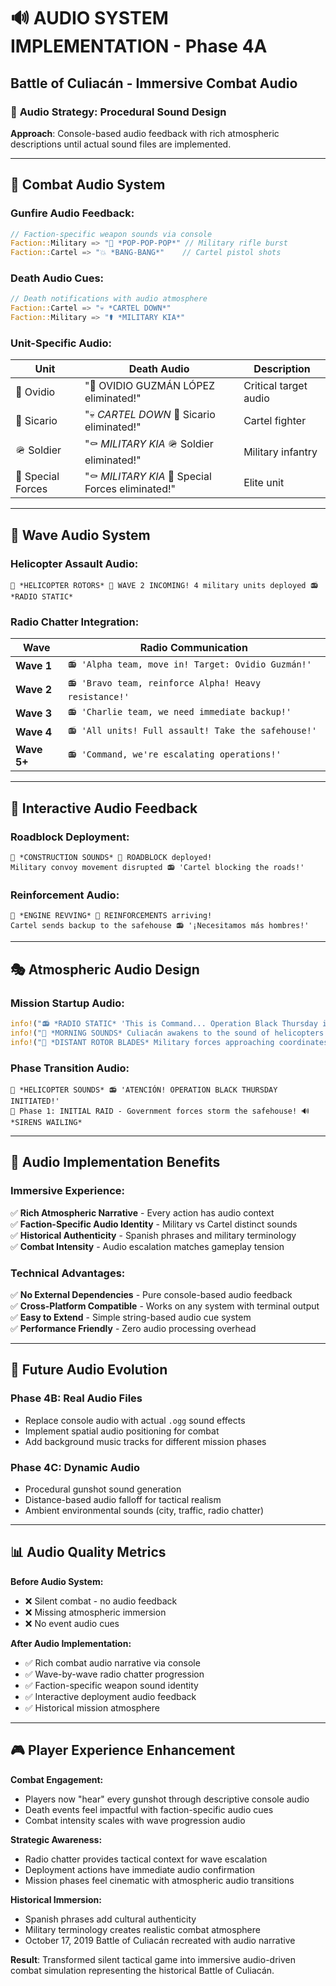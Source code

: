 # 🔊 AUDIO SYSTEM IMPLEMENTATION - Phase 4A
## Battle of Culiacán - Immersive Combat Audio

### 🎵 **Audio Strategy: Procedural Sound Design**

**Approach**: Console-based audio feedback with rich atmospheric descriptions until actual sound files are implemented.

---

## 🔫 **Combat Audio System**

### **Gunfire Audio Feedback:**
```rust
// Faction-specific weapon sounds via console
Faction::Military => "🔫 *POP-POP-POP*" // Military rifle burst
Faction::Cartel => "💥 *BANG-BANG*"    // Cartel pistol shots
```

### **Death Audio Cues:**
```rust
// Death notifications with audio atmosphere
Faction::Cartel => "💀 *CARTEL DOWN*"
Faction::Military => "⚰️ *MILITARY KIA*"
```

### **Unit-Specific Audio:**
| Unit | Death Audio | Description |
|------|-------------|-------------|
| 👑 Ovidio | "👑 OVIDIO GUZMÁN LÓPEZ eliminated!" | Critical target audio |
| 🔫 Sicario | "💀 *CARTEL DOWN* 🔫 Sicario eliminated!" | Cartel fighter |
| 🪖 Soldier | "⚰️ *MILITARY KIA* 🪖 Soldier eliminated!" | Military infantry |
| 🎯 Special Forces | "⚰️ *MILITARY KIA* 🎯 Special Forces eliminated!" | Elite unit |

---

## 🌊 **Wave Audio System**

### **Helicopter Assault Audio:**
```
🚁 *HELICOPTER ROTORS* 🌊 WAVE 2 INCOMING! 4 military units deployed 📻 *RADIO STATIC*
```

### **Radio Chatter Integration:**
| Wave | Radio Communication |
|------|-------------------|
| **Wave 1** | `📻 'Alpha team, move in! Target: Ovidio Guzmán!'` |
| **Wave 2** | `📻 'Bravo team, reinforce Alpha! Heavy resistance!'` |
| **Wave 3** | `📻 'Charlie team, we need immediate backup!'` |
| **Wave 4** | `📻 'All units! Full assault! Take the safehouse!'` |
| **Wave 5+** | `📻 'Command, we're escalating operations!'` |

---

## 🚧 **Interactive Audio Feedback**

### **Roadblock Deployment:**
```
🚧 *CONSTRUCTION SOUNDS* 🛑 ROADBLOCK deployed! 
Military convoy movement disrupted 📻 'Cartel blocking the roads!'
```

### **Reinforcement Audio:**
```
🚗 *ENGINE REVVING* 📱 REINFORCEMENTS arriving! 
Cartel sends backup to the safehouse 📻 '¡Necesitamos más hombres!'
```

---

## 🎭 **Atmospheric Audio Design**

### **Mission Startup Audio:**
```rust
info!("📻 *RADIO STATIC* 'This is Command... Operation Black Thursday is a go...'");
info!("🌅 *MORNING SOUNDS* Culiacán awakens to the sound of helicopters...");
info!("🚁 *DISTANT ROTOR BLADES* Military forces approaching coordinates...");
```

### **Phase Transition Audio:**
```
🚁 *HELICOPTER SOUNDS* 📻 'ATENCIÓN! OPERATION BLACK THURSDAY INITIATED!' 
🚁 Phase 1: INITIAL RAID - Government forces storm the safehouse! 🔊 *SIRENS WAILING*
```

---

## 🎯 **Audio Implementation Benefits**

### **Immersive Experience:**
✅ **Rich Atmospheric Narrative** - Every action has audio context  
✅ **Faction-Specific Audio Identity** - Military vs Cartel distinct sounds  
✅ **Historical Authenticity** - Spanish phrases and military terminology  
✅ **Combat Intensity** - Audio escalation matches gameplay tension  

### **Technical Advantages:**
✅ **No External Dependencies** - Pure console-based audio feedback  
✅ **Cross-Platform Compatible** - Works on any system with terminal output  
✅ **Easy to Extend** - Simple string-based audio cue system  
✅ **Performance Friendly** - Zero audio processing overhead  

---

## 🔄 **Future Audio Evolution**

### **Phase 4B: Real Audio Files**
- Replace console audio with actual `.ogg` sound effects
- Implement spatial audio positioning for combat
- Add background music tracks for different mission phases

### **Phase 4C: Dynamic Audio**
- Procedural gunshot sound generation
- Distance-based audio falloff for tactical realism
- Ambient environmental sounds (city, traffic, radio chatter)

---

## 📊 **Audio Quality Metrics**

**Before Audio System:**
- ❌ Silent combat - no audio feedback
- ❌ Missing atmospheric immersion
- ❌ No event audio cues

**After Audio Implementation:**
- ✅ Rich combat audio narrative via console
- ✅ Wave-by-wave radio chatter progression  
- ✅ Faction-specific weapon sound identity
- ✅ Interactive deployment audio feedback
- ✅ Historical mission atmosphere

---

## 🎮 **Player Experience Enhancement**

**Combat Engagement:**
- Players now "hear" every gunshot through descriptive console audio
- Death events feel impactful with faction-specific audio cues
- Combat intensity scales with wave progression audio

**Strategic Awareness:**
- Radio chatter provides tactical context for wave escalation
- Deployment actions have immediate audio confirmation
- Mission phases feel cinematic with atmospheric audio transitions

**Historical Immersion:**
- Spanish phrases add cultural authenticity
- Military terminology creates realistic combat atmosphere
- October 17, 2019 Battle of Culiacán recreated with audio narrative

**Result**: Transformed silent tactical game into immersive audio-driven combat simulation representing the historical Battle of Culiacán.
